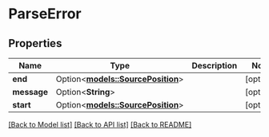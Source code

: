 # ParseError

## Properties

Name | Type | Description | Notes
------------ | ------------- | ------------- | -------------
**end** | Option<[**models::SourcePosition**](SourcePosition.md)> |  | [optional]
**message** | Option<**String**> |  | [optional]
**start** | Option<[**models::SourcePosition**](SourcePosition.md)> |  | [optional]

[[Back to Model list]](../README.md#documentation-for-models) [[Back to API list]](../README.md#documentation-for-api-endpoints) [[Back to README]](../README.md)


